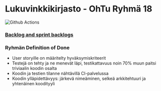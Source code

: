 # Lukuvinkkikirjasto - OhTu Ryhmä 18
![Github Actions](https://github.com/H4m5t3r/Lukuvinkkikirjasto/workflows/Java%20CI%20with%20Gradle/badge.svg)

### [Backlog and sprint backlogs](https://docs.google.com/spreadsheets/d/1Rs7nCo8a6hoiPlCnYz-FaLVGR1mB95siMJL3hFFB-oc)

### Ryhmän Definition of Done
* User storyille on määritelty hyväksymiskriteerit
* Testejä on tehty ja ne menevät läpi, testikattavuus noin 70% muun paitsi triviaalin koodin osalta
* Koodin ja testien tilanne nähtävillä CI-palvelussa
* Koodin ylläpidettävyys: järkevä nimeäminen, selkeä arkkitehtuuri ja yhtenäinen koodityyli
